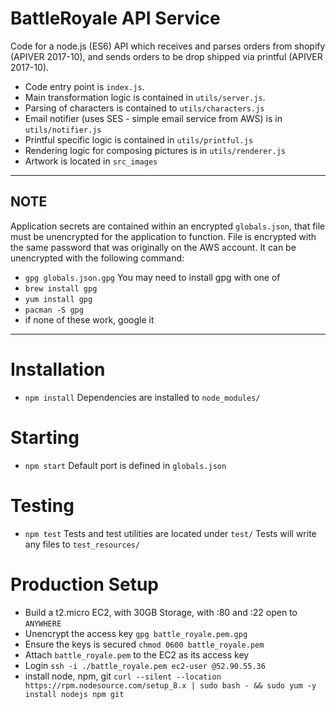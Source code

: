 # BattleRoyale API Service
Code for a node.js (ES6) API which receives and parses orders from shopify (APIVER 2017-10),
and sends orders to be drop shipped via printful (APIVER 2017-10).

- Code entry point is `index.js`.
- Main transformation logic is contained in `utils/server.js`.
- Parsing of characters is contained to `utils/characters.js`
- Email notifier (uses SES - simple email service from AWS) is in `utils/notifier.js`
- Printful specific logic is contained in `utils/printful.js`
- Rendering logic for composing pictures is in `utils/renderer.js`
- Artwork is located in `src_images`

----
## NOTE
Application secrets are contained within an encrypted `globals.json`, that file must be unencrypted for the application to function.
File is encrypted with the same password that was originally on the AWS account. It can be unencrypted with the following command:
- `gpg globals.json.gpg`
You may need to install gpg with one of
- `brew install gpg`
- `yum install gpg`
- `pacman -S gpg`
- if none of these work, google it
---- 
# Installation
- `npm install`
Dependencies are installed to `node_modules/`

# Starting
- `npm start`
Default port is defined in `globals.json`

# Testing
- `npm test` 
Tests and test utilities are located under `test/`
Tests will write any files to `test_resources/`

# Production Setup
- Build a t2.micro EC2, with 30GB Storage, with :80 and :22 open to `ANYWHERE`
- Unencrypt the access key `gpg battle_royale.pem.gpg`
- Ensure the keys is secured `chmod 0600 battle_royale.pem`
- Attach `battle_royale.pem` to the EC2 as its access key
- Login `ssh -i ./battle_royale.pem ec2-user @52.90.55.36`
- install node, npm, git `curl --silent --location https://rpm.nodesource.com/setup_8.x | sudo bash - && sudo yum -y install nodejs npm git`